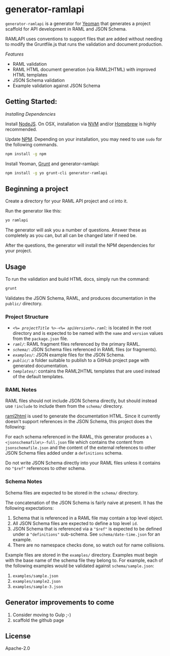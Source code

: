 # generator-ramlapi

`generator-ramlapi` is a generator for [Yeoman](http://yeoman.io) that generates a project scaffold for API development in RAML and JSON Schema.

RAMLAPI uses conventions to support files that are added without needing to modify the Gruntfile.js that runs the validation and document production.

*Features*

* RAML validation
* RAML HTML document generation (via RAML2HTML) with improved HTML templates
* JSON Schema validation
* Example validation against JSON Schema

## Getting Started:

*Installing Dependencies*

Install [NodeJS](https://nodejs.org/download/). On OSX, installation via [NVM](https://www.npmjs.com/package/nvm) and/or [Homebrew](brew.sh) is highly recommended.

Update [NPM](https://www.npmjs.com). Depending on your installation, you may need to use `sudo` for the following commands.

```bash
npm install -g npm
```

Install Yeoman, [Grunt](gruntjs.com) and generator-ramlapi:

```bash
npm install -g yo grunt-cli generator-ramlapi
```

## Beginning a project

Create a directory for your RAML API project and `cd` into it.

Run the generator like this:

```bash
yo ramlapi
```

The generator will ask you a number of questions. Answer these as completely as you can, but all can be changed later if need be.

After the questions, the generator will install the NPM dependencies for your project.

## Usage

To run the validation and build HTML docs, simply run the command:

```bash
grunt
```

Validates the JSON Schema, RAML, and produces documentation in the `public/` directory.

### Project Structure

* *`<%= projectTitle %>-<%= apiVersion%>.raml`*: is located in the root directory and is expected to be named with the `name` and `version` values from the `package.json` file.
* *`raml/`*: RAML fragment files referenced by the primary RAML.
* *`schema/`*: JSON Schema files referenced in RAML files (or fragments).
* *`examples/`*: JSON example files for the JSON Schema.
* *`public/`*: a folder suitable to publish to a GitHub project page with generated documentation.
* *`templates/`*: contains the RAML2HTML templates that are used instead of the default templates.

### RAML Notes

RAML files should not include JSON Schema directly, but should instead use `!include` to include them from the `schema/` directory.

[raml2html](https://github.com/kevinrenskers/raml2html) is used to generate the documentation HTML. Since it currently doesn't support references in the JSON Schema, this project does the following:

For each schema referenced in the RAML, this generator produces a `\<jsonschemafile\>-full.json` file which contains the content from `jsonschemafile.json` and the content of the external references to other JSON Schema files added under a `definitions` schema.

Do not write JSON Schema directly into your RAML files unless it contains no `"$ref"` references to other schema.

### Schema Notes

Schema files are expected to be stored in the `schema/` directory.

The concatenation of the JSON Schema is fairly naive at present. It has the following expectations:

1. Schema that is referenced in a RAML file may contain a top level object.
2. All JSON Schema files are expected to define a top level `id`.
3. JSON Schema that is referenced via a `"$ref"` is expected to be defined under a `"definitions"` sub-schema. See `schema/date-time.json` for an example.
4. There are no namespace checks done, so watch out for name collisions.

Example files are stored in the `examples/` directory. Examples must begin with the base name of the schema file they belong to. For example, each of the following examples would be validated against `schema/sample.json`:

1. `examples/sample.json`
2. `examples/sample2.json`
3. `examples/sample-3.json`

## Generator improvements to come

1. Consider moving to Gulp ;-)
2. scaffold the github page

## License

Apache-2.0
